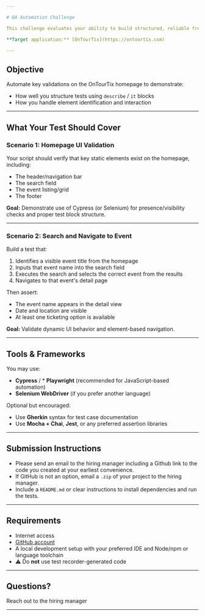 ```yaml
---

# QA Automation Challenge

This challenge evaluates your ability to build structured, reliable frontend UI tests that validate both static and dynamic elements of a production web app.

**Target application:** [OnTourTix](https://ontourtix.com)

---
```


## Objective

Automate key validations on the OnTourTix homepage to demonstrate:

* How well you structure tests using `describe` / `it` blocks
* How you handle element identification and interaction

---

## What Your Test Should Cover

### Scenario 1: Homepage UI Validation

Your script should verify that key static elements exist on the homepage, including:

* The header/navigation bar
* The search field
* The event listing/grid
* The footer

**Goal:** Demonstrate use of Cypress (or Selenium) for presence/visibility checks and proper test block structure.

---

### Scenario 2: Search and Navigate to Event

Build a test that:

1. Identifies a visible event title from the homepage
2. Inputs that event name into the search field
3. Executes the search and selects the correct event from the results
4. Navigates to that event's detail page

Then assert:

* The event name appears in the detail view
* Date and location are visible
* At least one ticketing option is available

**Goal:** Validate dynamic UI behavior and element-based navigation.

---

## Tools & Frameworks

You may use:

* **Cypress** / * **Playwright** (recommended for JavaScript-based automation)
* **Selenium WebDriver** (if you prefer another language)

Optional but encouraged:

* Use **Gherkin** syntax for test case documentation
* Use **Mocha + Chai**, **Jest**, or any preferred assertion libraries

---

## Submission Instructions

* Please send an email to the hiring manager including a Github link to the code you created at your earliest convenience.
* If GitHub is not an option, email a `.zip` of your project to the hiring manager.
* Include a `README.md` or clear instructions to install dependencies and run the tests.

---

## Requirements

* Internet access
* [GitHub account](https://github.com/join)
* A local development setup with your preferred IDE and Node/npm or language toolchain
* ⚠️ Do **not** use test recorder-generated code

---

## Questions?

Reach out to the hiring manager

---